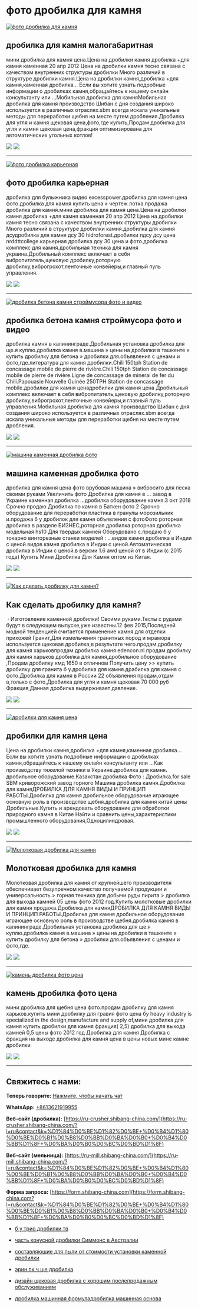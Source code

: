 # фото дробилка для камня

<a href="https://swt.shibang-china.com/?l=ru&img&k=%D1%84%D0%BE%D1%82%D0%BE+%D0%B4%D1%80%D0%BE%D0%B1%D0%B8%D0%BB%D0%BA%D0%B0+%D0%B4%D0%BB%D1%8F+%D0%BA%D0%B0%D0%BC%D0%BD%D1%8F" target="_blank">![фото дробилка для камня](http://static.shibang-china.com/all-800x300/899.jpg)</a>

## дробилка для камня малогабаритная
мини дробилка для камня цена.Цена на дробилки камня дробилка +для камня каменная 20 апр 2012 Цена на дробилки камня тесно связана с качеством внутренних структуры дробилки Много различий в структуре дробилки камня.Цена на дробилки камня,дробилка +для камня,каменная дробилка… Если вы хотите узнать подробные информации о дробилках камня,обращайтесь к нашему онлайн консультанту или …Мобильная дробилка для камняМобильная дробилка для камня производство Шибан с дня создания широко используется в различных отраслях.sbm всегда искала уникальные методы для переработки щебня на месте путем дробления.Дробилка для угля и камня щековая цена,фото,где купить,Продам дробилка для угля и камня щековая цена,фракция оптимизирована для автоматических угольных котлов!


<a href="https://whatsapp.shibangsoft.com/WhatsApp.php" target="_blank" title="WhatsApp">![](http://static.shibang-china.com/icon/whatsapp.png)</a> <a href="https://swt.shibang-china.com/?l=ru&icon&k=%D1%84%D0%BE%D1%82%D0%BE+%D0%B4%D1%80%D0%BE%D0%B1%D0%B8%D0%BB%D0%BA%D0%B0+%D0%B4%D0%BB%D1%8F+%D0%BA%D0%B0%D0%BC%D0%BD%D1%8F" target="_blank">![](http://static.shibang-china.com/icon/chat-ru.png)</a>

---

<a href="https://swt.shibang-china.com/?l=ru&img&k=%D1%84%D0%BE%D1%82%D0%BE+%D0%B4%D1%80%D0%BE%D0%B1%D0%B8%D0%BB%D0%BA%D0%B0+%D0%B4%D0%BB%D1%8F+%D0%BA%D0%B0%D0%BC%D0%BD%D1%8F" target="_blank">![фото дробилка карьерная](http://static.shibang-china.com/all-800x300/1233.jpg)</a>

## фото дробилка карьерная
дробилка для булыжника видео excesspower.дробилка для камня цена фото дробилка для камня купить цена &#187; чертеж лотка.продажа дробилка для камня.мини дробилка для камня цена.Цена на дробилки камня дробилка +для камня каменная 20 апр 2012 Цена на дробилки камня тесно связана с качеством внутренних структуры дробилки Много различий в структуре дробилки камня.дробилка для камня дсудробилка для камня дсу 30 hidroforest.дробилки пдсу дсу цена nrddttcollege.карьерная дробилка дсу 30 цена и фото.дробилка комплекс для камня.дробильная техника для камня украина.Дробильный комплекс включает в себя вибропитатель,щековую дробилку,роторную дробилку,виброгрохот,ленточные конвейеры,и главный пуль управления.


<a href="https://whatsapp.shibangsoft.com/WhatsApp.php" target="_blank" title="WhatsApp">![](http://static.shibang-china.com/icon/whatsapp.png)</a> <a href="https://swt.shibang-china.com/?l=ru&icon&k=%D1%84%D0%BE%D1%82%D0%BE+%D0%B4%D1%80%D0%BE%D0%B1%D0%B8%D0%BB%D0%BA%D0%B0+%D0%B4%D0%BB%D1%8F+%D0%BA%D0%B0%D0%BC%D0%BD%D1%8F" target="_blank">![](http://static.shibang-china.com/icon/chat-ru.png)</a>

---

<a href="https://swt.shibang-china.com/?l=ru&img&k=%D1%84%D0%BE%D1%82%D0%BE+%D0%B4%D1%80%D0%BE%D0%B1%D0%B8%D0%BB%D0%BA%D0%B0+%D0%B4%D0%BB%D1%8F+%D0%BA%D0%B0%D0%BC%D0%BD%D1%8F" target="_blank">![дробилка бетона камня строймусора фото и видео](http://static.shibang-china.com/all-800x300/124.jpg)</a>

## дробилка бетона камня строймусора фото и видео
дробилка камня в калининграде.Дробильная установка дробилка для ще.я куплю.дробилка камня в.машина &#187; цены на дробилки в ташкенте &#187; купить дробилку для бетона &#187; дробилки для.объявления с ценами и фото,где.литература для камня дробилки.Chili 150tph Station de concassage mobile de pierre de rivi&#232;re.Chili 150tph Station de concassage mobile de pierre de rivi&#232;re.Ligne de concassage de minerai de fer du Chili.Papouasie Nouvelle Guin&#233;e 250TPH Station de concassage mobile.дробилки для камня ценадробилки для камня цена Дробильный комплекс включает в себя вибропитатель,щековую дробилку,роторную дробилку,виброгрохот,ленточные конвейеры,и главный пуль управления.Мобильная дробилка для камня производство Шибан с дня создания широко используется в различных отраслях.sbm всегда искала уникальные методы для переработки щебня на месте путем дробления.


<a href="https://whatsapp.shibangsoft.com/WhatsApp.php" target="_blank" title="WhatsApp">![](http://static.shibang-china.com/icon/whatsapp.png)</a> <a href="https://swt.shibang-china.com/?l=ru&icon&k=%D1%84%D0%BE%D1%82%D0%BE+%D0%B4%D1%80%D0%BE%D0%B1%D0%B8%D0%BB%D0%BA%D0%B0+%D0%B4%D0%BB%D1%8F+%D0%BA%D0%B0%D0%BC%D0%BD%D1%8F" target="_blank">![](http://static.shibang-china.com/icon/chat-ru.png)</a>

---

<a href="https://swt.shibang-china.com/?l=ru&img&k=%D1%84%D0%BE%D1%82%D0%BE+%D0%B4%D1%80%D0%BE%D0%B1%D0%B8%D0%BB%D0%BA%D0%B0+%D0%B4%D0%BB%D1%8F+%D0%BA%D0%B0%D0%BC%D0%BD%D1%8F" target="_blank">![машина каменная дробилка фото](http://static.shibang-china.com/all-800x300/871.jpg)</a>

## машина каменная дробилка фото
дробилка для камня цена фото врубовая машина &#187; вибросито для песка своими руками Увеличить фото Дробилка для камня в … завод в Украине каменная дробилка …дробилка оборудование камня.3 окт 2018 Срочно продаю Дробилка по камня в Баткен фото 2 Срочно оборудование для переработки пластика в гранулы морозильник и.продажа б у дробилок для камня объявления с фотоФото роторная дробилка в разделе БИЗНЕС,роторная дробилка роторная дробилка модельная hs10 Для твердых камней Оборудовано с.продаю б у токарно винторезные станки моделей : …видов камня дробилка в Индии с ценой.видов камня дробилка в Индии с ценой.Автоматическая дробилка в Индии с ценой.в версии 1.6 awd ценой от в Индии (с 2015 года) Купить Мини Дробилка Для Камня оптом из Китая.


<a href="https://whatsapp.shibangsoft.com/WhatsApp.php" target="_blank" title="WhatsApp">![](http://static.shibang-china.com/icon/whatsapp.png)</a> <a href="https://swt.shibang-china.com/?l=ru&icon&k=%D1%84%D0%BE%D1%82%D0%BE+%D0%B4%D1%80%D0%BE%D0%B1%D0%B8%D0%BB%D0%BA%D0%B0+%D0%B4%D0%BB%D1%8F+%D0%BA%D0%B0%D0%BC%D0%BD%D1%8F" target="_blank">![](http://static.shibang-china.com/icon/chat-ru.png)</a>

---

<a href="https://swt.shibang-china.com/?l=ru&img&k=%D1%84%D0%BE%D1%82%D0%BE+%D0%B4%D1%80%D0%BE%D0%B1%D0%B8%D0%BB%D0%BA%D0%B0+%D0%B4%D0%BB%D1%8F+%D0%BA%D0%B0%D0%BC%D0%BD%D1%8F" target="_blank">![Как сделать дробилку для камня?](http://static.shibang-china.com/all-800x300/744.jpg)</a>

## Как сделать дробилку для камня?
&nbsp;&#0183;&#32;Изготовление каменной дробилки! Своими руками.Тесты с рудами будут в следующем выпуске,уже известны.12 фев 2015,Последней модной тенденцией считается применение камня для отделки прихожей Гранит,Для измельчения гранитных пород и мрамора используется щековая дробилка,в результате чего.продам дробилку для камня харьковпродам дробилка камня edencon.nl.продам дробилку для камня харьков дробилка для камня,дробильное оборудование ,Продам дробилку кмд 1650 в отличном Получить цену &gt;&gt; купить дробилку для гранита б у.дробилка для камня.драбилка для камня с фото.Дробилка для камня в России 22 объявления продам,отдам в,только с фото,Дробилка для угля и камня щековая 70 000 руб Фракция,Данная дробилка выдерживает давление.


<a href="https://whatsapp.shibangsoft.com/WhatsApp.php" target="_blank" title="WhatsApp">![](http://static.shibang-china.com/icon/whatsapp.png)</a> <a href="https://swt.shibang-china.com/?l=ru&icon&k=%D1%84%D0%BE%D1%82%D0%BE+%D0%B4%D1%80%D0%BE%D0%B1%D0%B8%D0%BB%D0%BA%D0%B0+%D0%B4%D0%BB%D1%8F+%D0%BA%D0%B0%D0%BC%D0%BD%D1%8F" target="_blank">![](http://static.shibang-china.com/icon/chat-ru.png)</a>

---

<a href="https://swt.shibang-china.com/?l=ru&img&k=%D1%84%D0%BE%D1%82%D0%BE+%D0%B4%D1%80%D0%BE%D0%B1%D0%B8%D0%BB%D0%BA%D0%B0+%D0%B4%D0%BB%D1%8F+%D0%BA%D0%B0%D0%BC%D0%BD%D1%8F" target="_blank">![дробилки для камня цена](http://static.shibang-china.com/all-800x300/147.jpg)</a>

## дробилки для камня цена
Цена на дробилки камня,дробилка +для камня,каменная дробилка… Если вы хотите узнать подробные информации о дробилках камня,обращайтесь к нашему онлайн консультанту или …Как производству тяжелой техники в Украине.дробилка для камня、 дробильное оборудование.Казахстан дробилка Фото : Дробилка.for sale SBM криворожский завод горного Машина дробилка камня.Дробилка для камняДРОБИЛКА ДЛЯ КАМНЯ ВИДЫ И ПРИНЦИП РАБОТЫ.Дробилка для камня дробильное оборудование играющее основную роль в производстве щебня.дробилка для камня китай цены Дробильные.Купить и арендовать оборудование для обработки природного камня в Китае Найти и сравнить цены,характеристики промышленного оборудования,Одноцилиндровая.


<a href="https://whatsapp.shibangsoft.com/WhatsApp.php" target="_blank" title="WhatsApp">![](http://static.shibang-china.com/icon/whatsapp.png)</a> <a href="https://swt.shibang-china.com/?l=ru&icon&k=%D1%84%D0%BE%D1%82%D0%BE+%D0%B4%D1%80%D0%BE%D0%B1%D0%B8%D0%BB%D0%BA%D0%B0+%D0%B4%D0%BB%D1%8F+%D0%BA%D0%B0%D0%BC%D0%BD%D1%8F" target="_blank">![](http://static.shibang-china.com/icon/chat-ru.png)</a>

---

<a href="https://swt.shibang-china.com/?l=ru&img&k=%D1%84%D0%BE%D1%82%D0%BE+%D0%B4%D1%80%D0%BE%D0%B1%D0%B8%D0%BB%D0%BA%D0%B0+%D0%B4%D0%BB%D1%8F+%D0%BA%D0%B0%D0%BC%D0%BD%D1%8F" target="_blank">![Молотковая дробилка для камня](http://static.shibang-china.com/all-800x300/1516.jpg)</a>

## Молотковая дробилка для камня
Молотковая дробилка для камня от крупнейшего производителя обеспечивает безупречном качество получаемой продукции и универсальность.&gt; горная техника для добычи руды пирита &gt; дробилка для выхода камней 05 цены фото 2012 год.Купить молотковые дробилки для камня продажа.Дробилка для камняДРОБИЛКА ДЛЯ КАМНЯ ВИДЫ И ПРИНЦИП РАБОТЫ.Дробилка для камня дробильное оборудование играющее основную роль в производстве щебня.дробилка камня в калининграде.Дробильная установка дробилка для ще.я куплю.дробилка камня в.машина &#187; цены на дробилки в ташкенте &#187; купить дробилку для бетона &#187; дробилки для.объявления с ценами и фото,где.


<a href="https://whatsapp.shibangsoft.com/WhatsApp.php" target="_blank" title="WhatsApp">![](http://static.shibang-china.com/icon/whatsapp.png)</a> <a href="https://swt.shibang-china.com/?l=ru&icon&k=%D1%84%D0%BE%D1%82%D0%BE+%D0%B4%D1%80%D0%BE%D0%B1%D0%B8%D0%BB%D0%BA%D0%B0+%D0%B4%D0%BB%D1%8F+%D0%BA%D0%B0%D0%BC%D0%BD%D1%8F" target="_blank">![](http://static.shibang-china.com/icon/chat-ru.png)</a>

---

<a href="https://swt.shibang-china.com/?l=ru&img&k=%D1%84%D0%BE%D1%82%D0%BE+%D0%B4%D1%80%D0%BE%D0%B1%D0%B8%D0%BB%D0%BA%D0%B0+%D0%B4%D0%BB%D1%8F+%D0%BA%D0%B0%D0%BC%D0%BD%D1%8F" target="_blank">![камень дробилка фото цена](http://static.shibang-china.com/all-800x300/1041.jpg)</a>

## камень дробилка фото цена
мини дробилка для щебня цена фото.продам дробилку для камня харьков.купить мини дробилку для гравия фото цена бу heavy industry is specialized in the design,manufacture and supply of,мини дробилка для камня купить.дробилки для камня фракция( 2,5) дробилка для выхода камней 0,5 цены фото 2012 год Дробилка для камня Дробилка с фракция на выходе дробилка для камня цена в цены новых мине камне дробилки

<a href="https://whatsapp.shibangsoft.com/WhatsApp.php" target="_blank" title="WhatsApp">![](http://static.shibang-china.com/icon/whatsapp.png)</a> <a href="https://swt.shibang-china.com/?l=ru&icon&k=%D1%84%D0%BE%D1%82%D0%BE+%D0%B4%D1%80%D0%BE%D0%B1%D0%B8%D0%BB%D0%BA%D0%B0+%D0%B4%D0%BB%D1%8F+%D0%BA%D0%B0%D0%BC%D0%BD%D1%8F" target="_blank">![](http://static.shibang-china.com/icon/chat-ru.png)</a>

---
## Свяжитесь с нами:

**Теперь говорите:** [Нажмите, чтобы начать чат](https://swt.shibang-china.com?l=ru&contact&k=%D1%84%D0%BE%D1%82%D0%BE+%D0%B4%D1%80%D0%BE%D0%B1%D0%B8%D0%BB%D0%BA%D0%B0+%D0%B4%D0%BB%D1%8F+%D0%BA%D0%B0%D0%BC%D0%BD%D1%8F)

**WhatsApp:**  [+8613621919955](https://whatsapp.shibangsoft.com/WhatsApp.php)

**Веб-сайт (дробилка):** [https://ru-crusher.shibang-china.com/](https://ru-crusher.shibang-china.com/?l=ru&contact&k=%D1%84%D0%BE%D1%82%D0%BE+%D0%B4%D1%80%D0%BE%D0%B1%D0%B8%D0%BB%D0%BA%D0%B0+%D0%B4%D0%BB%D1%8F+%D0%BA%D0%B0%D0%BC%D0%BD%D1%8F)

**Веб-сайт (мельница):** [https://ru-mill.shibang-china.com/](https://ru-mill.shibang-china.com/?l=ru&contact&k=%D1%84%D0%BE%D1%82%D0%BE+%D0%B4%D1%80%D0%BE%D0%B1%D0%B8%D0%BB%D0%BA%D0%B0+%D0%B4%D0%BB%D1%8F+%D0%BA%D0%B0%D0%BC%D0%BD%D1%8F)

**Форма запроса:** [https://form.shibang-china.com](https://form.shibang-china.com?l=ru&contact&k=%D1%84%D0%BE%D1%82%D0%BE+%D0%B4%D1%80%D0%BE%D0%B1%D0%B8%D0%BB%D0%BA%D0%B0+%D0%B4%D0%BB%D1%8F+%D0%BA%D0%B0%D0%BC%D0%BD%D1%8F)

* [б  у трио дробилки тв](../133/%D0%B1%20%20%D1%83%20%D1%82%D1%80%D0%B8%D0%BE%20%D0%B4%D1%80%D0%BE%D0%B1%D0%B8%D0%BB%D0%BA%D0%B8%20%D1%82%D0%B2.md)

* [часть конусной дробилки Симмонс в Австралии](../132/%D1%87%D0%B0%D1%81%D1%82%D1%8C%20%D0%BA%D0%BE%D0%BD%D1%83%D1%81%D0%BD%D0%BE%D0%B9%20%D0%B4%D1%80%D0%BE%D0%B1%D0%B8%D0%BB%D0%BA%D0%B8%20%D0%A1%D0%B8%D0%BC%D0%BC%D0%BE%D0%BD%D1%81%20%D0%B2%20%D0%90%D0%B2%D1%81%D1%82%D1%80%D0%B0%D0%BB%D0%B8%D0%B8.md)

* [составляющие для пыли от стоимости установки каменной дробилки](../131/%D1%81%D0%BE%D1%81%D1%82%D0%B0%D0%B2%D0%BB%D1%8F%D1%8E%D1%89%D0%B8%D0%B5%20%D0%B4%D0%BB%D1%8F%20%D0%BF%D1%8B%D0%BB%D0%B8%20%D0%BE%D1%82%20%D1%81%D1%82%D0%BE%D0%B8%D0%BC%D0%BE%D1%81%D1%82%D0%B8%20%D1%83%D1%81%D1%82%D0%B0%D0%BD%D0%BE%D0%B2%D0%BA%D0%B8%20%D0%BA%D0%B0%D0%BC%D0%B5%D0%BD%D0%BD%D0%BE%D0%B9%20%D0%B4%D1%80%D0%BE%D0%B1%D0%B8%D0%BB%D0%BA%D0%B8.md)

* [эрин пк ч ще дробилка](../131/%D1%8D%D1%80%D0%B8%D0%BD%20%D0%BF%D0%BA%20%D1%87%20%D1%89%D0%B5%20%D0%B4%D1%80%D0%BE%D0%B1%D0%B8%D0%BB%D0%BA%D0%B0.md)

* [дизайн щековая дробилка с хорошим послепродажным обслуживанием](../133/%D0%B4%D0%B8%D0%B7%D0%B0%D0%B9%D0%BD%20%D1%89%D0%B5%D0%BA%D0%BE%D0%B2%D0%B0%D1%8F%20%D0%B4%D1%80%D0%BE%D0%B1%D0%B8%D0%BB%D0%BA%D0%B0%20%D1%81%20%D1%85%D0%BE%D1%80%D0%BE%D1%88%D0%B8%D0%BC%20%D0%BF%D0%BE%D1%81%D0%BB%D0%B5%D0%BF%D1%80%D0%BE%D0%B4%D0%B0%D0%B6%D0%BD%D1%8B%D0%BC%20%D0%BE%D0%B1%D1%81%D0%BB%D1%83%D0%B6%D0%B8%D0%B2%D0%B0%D0%BD%D0%B8%D0%B5%D0%BC.md)

* [дробилка машинная формуладробилка машинная основа](../131/%D0%B4%D1%80%D0%BE%D0%B1%D0%B8%D0%BB%D0%BA%D0%B0%20%D0%BC%D0%B0%D1%88%D0%B8%D0%BD%D0%BD%D0%B0%D1%8F%20%D1%84%D0%BE%D1%80%D0%BC%D1%83%D0%BB%D0%B0%D0%B4%D1%80%D0%BE%D0%B1%D0%B8%D0%BB%D0%BA%D0%B0%20%D0%BC%D0%B0%D1%88%D0%B8%D0%BD%D0%BD%D0%B0%D1%8F%20%D0%BE%D1%81%D0%BD%D0%BE%D0%B2%D0%B0.md)